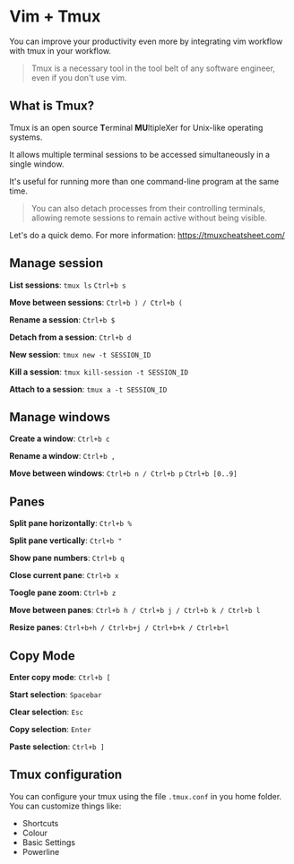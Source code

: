 # Vim + Tmux

You can improve your productivity even more by integrating vim workflow with
tmux in your workflow.

> Tmux is a necessary tool in the tool belt of any software engineer, even if you don't use vim.

## What is Tmux?

Tmux is an open source **T**erminal **MU**ltipleXer for Unix-like operating systems.

It allows multiple terminal sessions to be accessed simultaneously in a single
window.

It's useful for running more than one command-line program at the same time.

> You can also detach processes from their controlling terminals, allowing
> remote sessions to remain active without being visible.

Let's do a quick demo.
For more information: https://tmuxcheatsheet.com/

## Manage session
**List sessions**:
`tmux ls`
`Ctrl+b s`

**Move between sessions**:
`Ctrl+b ) / Ctrl+b (`

**Rename a session**:
`Ctrl+b $`

**Detach from a session**:
`Ctrl+b d`

**New session**:
`tmux new -t SESSION_ID`

**Kill a session**:
`tmux kill-session -t SESSION_ID`

**Attach to a session**:
`tmux a -t SESSION_ID`

## Manage windows
**Create a window**:
`Ctrl+b c`

**Rename a window**:
`Ctrl+b ,`

**Move between windows**:
`Ctrl+b n / Ctrl+b p`
``Ctrl+b [0..9]``

## Panes
**Split pane horizontally**:
`Ctrl+b %`

**Split pane vertically**:
`Ctrl+b "`

**Show pane numbers**:
`Ctrl+b q`

**Close current pane**:
`Ctrl+b x`

**Toogle pane zoom**:
`Ctrl+b z`

**Move between panes**:
`Ctrl+b h / Ctrl+b j / Ctrl+b k / Ctrl+b l`

**Resize panes**:
`Ctrl+b+h / Ctrl+b+j / Ctrl+b+k / Ctrl+b+l`

## Copy Mode
**Enter copy mode**:
`Ctrl+b [`

**Start selection**:
`Spacebar`

**Clear selection**:
`Esc`

**Copy selection**:
`Enter`

**Paste selection**:
`Ctrl+b ]`

## Tmux configuration
You can configure your tmux using the file `.tmux.conf` in you home folder.
You can customize things like:
- Shortcuts
- Colour
- Basic Settings
- Powerline
